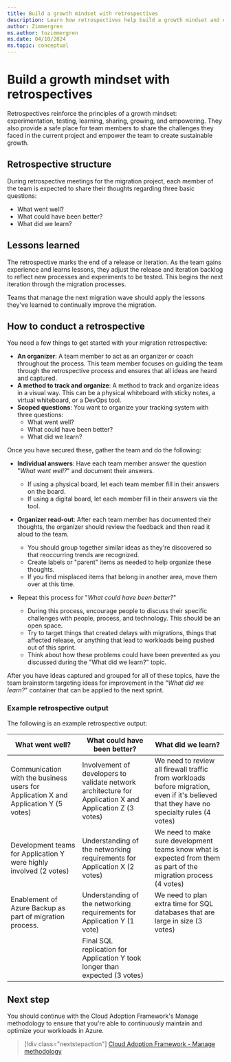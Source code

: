 ```yaml
---
title: Build a growth mindset with retrospectives
description: Learn how retrospectives help build a growth mindset and empower teams to create sustainable growth.
author: Zimmergren
ms.author: tozimmergren
ms.date: 04/10/2024
ms.topic: conceptual
---
```


# Build a growth mindset with retrospectives

Retrospectives reinforce the principles of a growth mindset: experimentation, testing, learning, sharing, growing, and empowering. They also provide a safe place for team members to share the challenges they faced in the current project and empower the team to create sustainable growth.

## Retrospective structure

During retrospective meetings for the migration project, each member of the team is expected to share their thoughts regarding three basic questions:

- What went well?
- What could have been better?
- What did we learn?

## Lessons learned

The retrospective marks the end of a release or iteration. As the team gains experience and learns lessons, they adjust the release and iteration backlog to reflect new processes and experiments to be tested. This begins the next iteration through the migration processes.

Teams that manage the next migration wave should apply the lessons they've learned to continually improve the migration.

## How to conduct a retrospective

You need a few things to get started with your migration retrospective:

- **An organizer**: A team member to act as an organizer or coach throughout the process. This team member focuses on guiding the team through the retrospective process and ensures that all ideas are heard and captured.
- **A method to track and organize**: A method to track and organize ideas in a visual way. This can be a physical whiteboard with sticky notes, a virtual whiteboard, or a DevOps tool.
- **Scoped questions**: You want to organize your tracking system with three questions:
  - What went well?
  - What could have been better?
  - What did we learn?

Once you have secured these, gather the team and do the following:

- **Individual answers**: Have each team member answer the question "_What went well?_" and document their answers.
  - If using a physical board, let each team member fill in their answers on the board.
  - If using a digital board, let each member fill in their answers via the tool.
- **Organizer read-out**: After each team member has documented their thoughts, the organizer should review the feedback and then read it aloud to the team.
  - You should group together similar ideas as they're discovered so that reoccurring trends are recognized.
  - Create labels or "parent" items as needed to help organize these thoughts.
  - If you find misplaced items that belong in another area, move them over at this time.

- Repeat this process for "_What could have been better?_"
  - During this process, encourage people to discuss their specific challenges with people, process, and technology. This should be an open space.
  - Try to target things that created delays with migrations, things that affected release, or anything that lead to workloads being pushed out of this sprint.
  - Think about how these problems could have been prevented as you discussed during the "What did we learn?" topic.

After you have ideas captured and grouped for all of these topics, have the team brainstorm targeting ideas for improvement in the "_What did we learn?_" container that can be applied to the next sprint.

### Example retrospective output

The following is an example retrospective output:

|What went well?|What could have been better?|What did we learn?|
|---|---|---|
|Communication with the business users for Application X and Application Y (5 votes)|Involvement of developers to validate network architecture for Application X and Application Z (3 votes)|We need to review all firewall traffic from workloads before migration, even if it's believed that they have no specialty rules (4 votes)|
|Development teams for Application Y were highly involved (2 votes)|Understanding of the networking requirements for Application X (2 votes)|We need to make sure development teams know what is expected from them as part of the migration process (4 votes)|
|Enablement of Azure Backup as part of migration process.|Understanding of the networking requirements for Application Y (1 vote)|We need to plan extra time for SQL databases that are large in size (3 votes)|
| |Final SQL replication for Application Y took longer than expected (3 votes)| |

## Next step

You should continue with the Cloud Adoption Framework's Manage methodology to ensure that you're able to continuously maintain and optimize your workloads in Azure.

> [!div class="nextstepaction"]
> [Cloud Adoption Framework - Manage methodology](../../manage/index.md)
